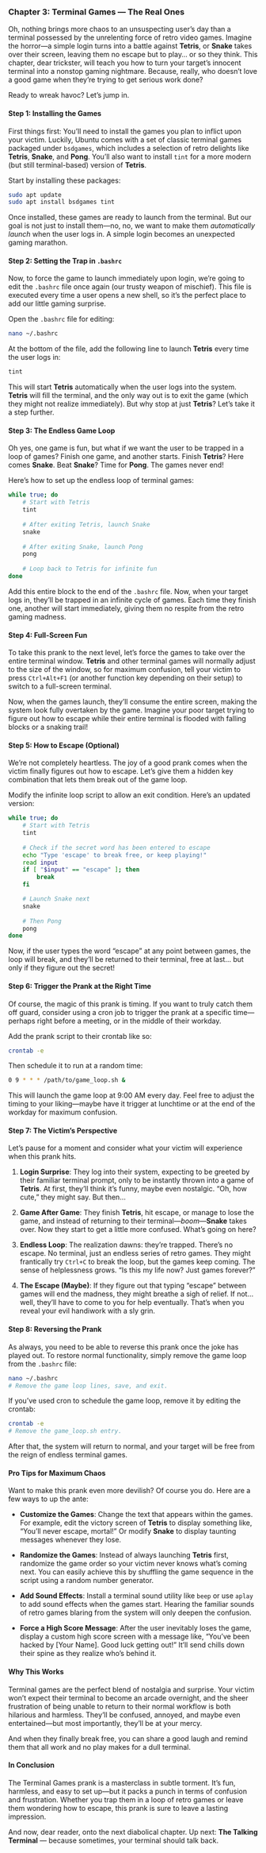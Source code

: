 ### **Chapter 3: Terminal Games — The Real Ones**

Oh, nothing brings more chaos to an unsuspecting user’s day than a terminal possessed by the unrelenting force of retro video games. Imagine the horror—a simple login turns into a battle against **Tetris**, or **Snake** takes over their screen, leaving them no escape but to play… or so they think. This chapter, dear trickster, will teach you how to turn your target’s innocent terminal into a nonstop gaming nightmare. Because, really, who doesn’t love a good game when they’re trying to get serious work done?

Ready to wreak havoc? Let’s jump in.

#### **Step 1: Installing the Games**

First things first: You’ll need to install the games you plan to inflict upon your victim. Luckily, Ubuntu comes with a set of classic terminal games packaged under `bsdgames`, which includes a selection of retro delights like **Tetris**, **Snake**, and **Pong**. You’ll also want to install `tint` for a more modern (but still terminal-based) version of **Tetris**.

Start by installing these packages:

```bash
sudo apt update
sudo apt install bsdgames tint
```

Once installed, these games are ready to launch from the terminal. But our goal is not just to install them—no, no, we want to make them *automatically launch* when the user logs in. A simple login becomes an unexpected gaming marathon.

#### **Step 2: Setting the Trap in `.bashrc`**

Now, to force the game to launch immediately upon login, we’re going to edit the `.bashrc` file once again (our trusty weapon of mischief). This file is executed every time a user opens a new shell, so it’s the perfect place to add our little gaming surprise.

Open the `.bashrc` file for editing:

```bash
nano ~/.bashrc
```

At the bottom of the file, add the following line to launch **Tetris** every time the user logs in:

```bash
tint
```

This will start **Tetris** automatically when the user logs into the system. **Tetris** will fill the terminal, and the only way out is to exit the game (which they might not realize immediately). But why stop at just **Tetris**? Let’s take it a step further.

#### **Step 3: The Endless Game Loop**

Oh yes, one game is fun, but what if we want the user to be trapped in a loop of games? Finish one game, and another starts. Finish **Tetris**? Here comes **Snake**. Beat **Snake**? Time for **Pong**. The games never end!

Here’s how to set up the endless loop of terminal games:

```bash
while true; do
    # Start with Tetris
    tint
    
    # After exiting Tetris, launch Snake
    snake
    
    # After exiting Snake, launch Pong
    pong
    
    # Loop back to Tetris for infinite fun
done
```

Add this entire block to the end of the `.bashrc` file. Now, when your target logs in, they’ll be trapped in an infinite cycle of games. Each time they finish one, another will start immediately, giving them no respite from the retro gaming madness.

#### **Step 4: Full-Screen Fun**

To take this prank to the next level, let’s force the games to take over the entire terminal window. **Tetris** and other terminal games will normally adjust to the size of the window, so for maximum confusion, tell your victim to press `Ctrl+Alt+F1` (or another function key depending on their setup) to switch to a full-screen terminal.

Now, when the games launch, they’ll consume the entire screen, making the system look fully overtaken by the game. Imagine your poor target trying to figure out how to escape while their entire terminal is flooded with falling blocks or a snaking trail!

#### **Step 5: How to Escape (Optional)**

We’re not completely heartless. The joy of a good prank comes when the victim finally figures out how to escape. Let’s give them a hidden key combination that lets them break out of the game loop.

Modify the infinite loop script to allow an exit condition. Here’s an updated version:

```bash
while true; do
    # Start with Tetris
    tint
    
    # Check if the secret word has been entered to escape
    echo "Type 'escape' to break free, or keep playing!"
    read input
    if [ "$input" == "escape" ]; then
        break
    fi

    # Launch Snake next
    snake
    
    # Then Pong
    pong
done
```

Now, if the user types the word “escape” at any point between games, the loop will break, and they’ll be returned to their terminal, free at last… but only if they figure out the secret!

#### **Step 6: Trigger the Prank at the Right Time**

Of course, the magic of this prank is timing. If you want to truly catch them off guard, consider using a cron job to trigger the prank at a specific time—perhaps right before a meeting, or in the middle of their workday.

Add the prank script to their crontab like so:

```bash
crontab -e
```

Then schedule it to run at a random time:

```bash
0 9 * * * /path/to/game_loop.sh &
```

This will launch the game loop at 9:00 AM every day. Feel free to adjust the timing to your liking—maybe have it trigger at lunchtime or at the end of the workday for maximum confusion.

#### **Step 7: The Victim’s Perspective**

Let’s pause for a moment and consider what your victim will experience when this prank hits.

1. **Login Surprise**: They log into their system, expecting to be greeted by their familiar terminal prompt, only to be instantly thrown into a game of **Tetris**. At first, they’ll think it’s funny, maybe even nostalgic. “Oh, how cute,” they might say. But then…
   
2. **Game After Game**: They finish **Tetris**, hit escape, or manage to lose the game, and instead of returning to their terminal—*boom*—**Snake** takes over. Now they start to get a little more confused. What’s going on here?

3. **Endless Loop**: The realization dawns: they’re trapped. There’s no escape. No terminal, just an endless series of retro games. They might frantically try `Ctrl+C` to break the loop, but the games keep coming. The sense of helplessness grows. “Is this my life now? Just games forever?”

4. **The Escape (Maybe)**: If they figure out that typing “escape” between games will end the madness, they might breathe a sigh of relief. If not… well, they’ll have to come to you for help eventually. That’s when you reveal your evil handiwork with a sly grin.

#### **Step 8: Reversing the Prank**

As always, you need to be able to reverse this prank once the joke has played out. To restore normal functionality, simply remove the game loop from the `.bashrc` file:

```bash
nano ~/.bashrc
# Remove the game loop lines, save, and exit.
```

If you’ve used cron to schedule the game loop, remove it by editing the crontab:

```bash
crontab -e
# Remove the game_loop.sh entry.
```

After that, the system will return to normal, and your target will be free from the reign of endless terminal games.

#### **Pro Tips for Maximum Chaos**

Want to make this prank even more devilish? Of course you do. Here are a few ways to up the ante:

- **Customize the Games**: Change the text that appears within the games. For example, edit the victory screen of **Tetris** to display something like, “You’ll never escape, mortal!” Or modify **Snake** to display taunting messages whenever they lose.
  
- **Randomize the Games**: Instead of always launching **Tetris** first, randomize the game order so your victim never knows what’s coming next. You can easily achieve this by shuffling the game sequence in the script using a random number generator.

- **Add Sound Effects**: Install a terminal sound utility like `beep` or use `aplay` to add sound effects when the games start. Hearing the familiar sounds of retro games blaring from the system will only deepen the confusion.

- **Force a High Score Message**: After the user inevitably loses the game, display a custom high score screen with a message like, “You’ve been hacked by [Your Name]. Good luck getting out!” It’ll send chills down their spine as they realize who’s behind it.

#### **Why This Works**

Terminal games are the perfect blend of nostalgia and surprise. Your victim won’t expect their terminal to become an arcade overnight, and the sheer frustration of being unable to return to their normal workflow is both hilarious and harmless. They’ll be confused, annoyed, and maybe even entertained—but most importantly, they’ll be at your mercy.

And when they finally break free, you can share a good laugh and remind them that all work and no play makes for a dull terminal.

#### **In Conclusion**

The Terminal Games prank is a masterclass in subtle torment. It’s fun, harmless, and easy to set up—but it packs a punch in terms of confusion and frustration. Whether you trap them in a loop of retro games or leave them wondering how to escape, this prank is sure to leave a lasting impression.

And now, dear reader, onto the next diabolical chapter. Up next: **The Talking Terminal** — because sometimes, your terminal should talk back.
